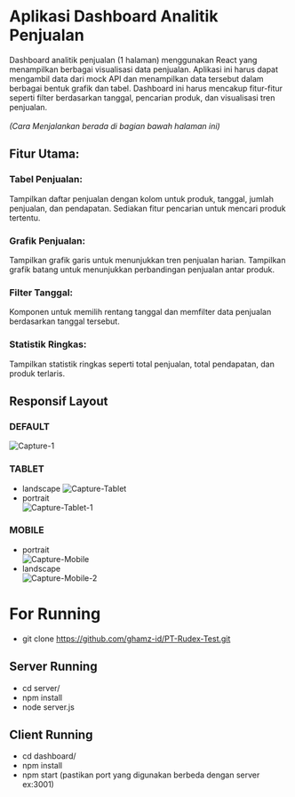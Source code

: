 # Aplikasi Dashboard Analitik Penjualan
Dashboard analitik penjualan (1 halaman) menggunakan React yang menampilkan berbagai visualisasi data penjualan. Aplikasi ini harus dapat mengambil data dari mock API dan menampilkan data tersebut dalam berbagai bentuk grafik dan tabel. Dashboard ini harus mencakup fitur-fitur seperti filter berdasarkan tanggal, pencarian produk, dan visualisasi tren penjualan.
\
\
_(Cara Menjalankan berada di bagian bawah halaman ini)_

## Fitur Utama:
### Tabel Penjualan:
Tampilkan daftar penjualan dengan kolom untuk produk, tanggal, jumlah penjualan, dan pendapatan.
Sediakan fitur pencarian untuk mencari produk tertentu.
### Grafik Penjualan:
Tampilkan grafik garis untuk menunjukkan tren penjualan harian.
Tampilkan grafik batang untuk menunjukkan perbandingan penjualan antar produk.
### Filter Tanggal:
Komponen untuk memilih rentang tanggal dan memfilter data penjualan berdasarkan tanggal tersebut.
### Statistik Ringkas:
Tampilkan statistik ringkas seperti total penjualan, total pendapatan, dan produk terlaris.

## Responsif Layout
### DEFAULT
![Capture-1](https://github.com/ghamz-id/PT-Rudex-Test/assets/152870722/ffa6b28a-5b1a-4a26-aa95-ebb0c23bec15)

### TABLET
* landscape
![Capture-Tablet](https://github.com/ghamz-id/PT-Rudex-Test/assets/152870722/8bbded70-0aea-4121-a6e3-f2c6171852b1)
* portrait
\
![Capture-Tablet-1](https://github.com/ghamz-id/PT-Rudex-Test/assets/152870722/9a696df6-9522-4bda-a13c-971c86d55078)

### MOBILE
* portrait
\
![Capture-Mobile](https://github.com/ghamz-id/PT-Rudex-Test/assets/152870722/733e688e-897d-433d-b367-78570fd00363)
* landscape
\
![Capture-Mobile-2](https://github.com/ghamz-id/PT-Rudex-Test/assets/152870722/7c3e2c3a-a45c-4d15-8c6c-819b7dfeb832)

# For Running
* git clone https://github.com/ghamz-id/PT-Rudex-Test.git
## Server Running
* cd server/
* npm install
* node server.js
## Client Running
* cd dashboard/
* npm install
* npm start (pastikan port yang digunakan berbeda dengan server ex:3001)
